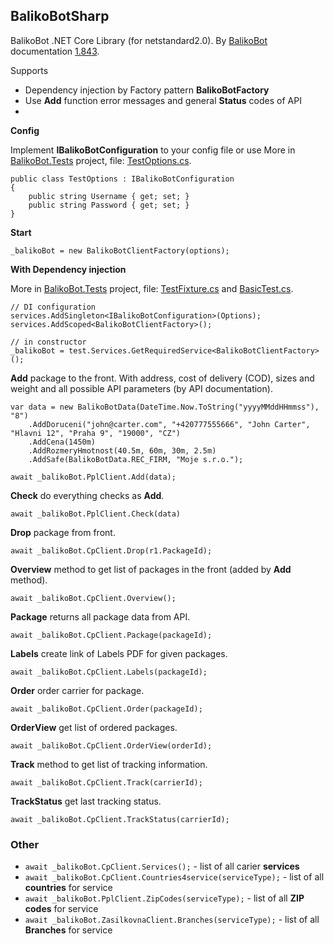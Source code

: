 ## BalikoBotSharp

BalikoBot .NET Core Library (for netstandard2.0). By [BalikoBot](https://www.balikobot.cz/) documentation [1.843](https://www.balikobot.cz/dokumentace/Balikobot-dokumentace-API.pdf).

Supports
- Dependency injection by Factory pattern **BalikoBotFactory**
- Use **Add** function error messages and general **Status** codes of API
- 

**Config**

Implement **IBalikoBotConfiguration** to your config file or use More in [BalikoBot.Tests](/src/BalikoBot.Tests) project, file: [TestOptions.cs](/src/BalikoBot.Tests/TestOptions.cs).
```
public class TestOptions : IBalikoBotConfiguration
{
	public string Username { get; set; }
	public string Password { get; set; }
}
```

**Start**
```
_balikoBot = new BalikoBotClientFactory(options);
```

**With Dependency injection**

More in [BalikoBot.Tests](/src/BalikoBot.Tests) project, file: [TestFixture.cs](/src/BalikoBot.Tests/TestFixture.cs) and [BasicTest.cs](/src/BalikoBot.Tests/BasicTest.cs).
```
// DI configuration
services.AddSingleton<IBalikoBotConfiguration>(Options);
services.AddScoped<BalikoBotClientFactory>();

// in constructor
_balikoBot = test.Services.GetRequiredService<BalikoBotClientFactory>();
```

**Add** package to the front. With address, cost of delivery (COD), sizes and weight and all possible API parameters (by API documentation).
```
var data = new BalikoBotData(DateTime.Now.ToString("yyyyMMddHHmmss"), "8")
	.AddDoruceni("john@carter.com", "+420777555666", "John Carter", "Hlavni 12", "Praha 9", "19000", "CZ")
	.AddCena(1450m)
	.AddRozmeryHmotnost(40.5m, 60m, 30m, 2.5m)
	.AddSafe(BalikoBotData.REC_FIRM, "Moje s.r.o.");

await _balikoBot.PplClient.Add(data);
```

**Check** do everything checks as **Add**.
```
await _balikoBot.PplClient.Check(data)
```

**Drop** package from front.
```
await _balikoBot.CpClient.Drop(r1.PackageId);
```

**Overview** method to get list of packages in the front (added by **Add** method).
```
await _balikoBot.CpClient.Overview();
```

**Package** returns all package data from API.
```
await _balikoBot.CpClient.Package(packageId);
```

**Labels** create link of Labels PDF for given packages.
```
await _balikoBot.CpClient.Labels(packageId);
```

**Order** order carrier for package.
```
await _balikoBot.CpClient.Order(packageId);
```

**OrderView** get list of ordered packages.
```
await _balikoBot.CpClient.OrderView(orderId);
```

**Track** method to get list of tracking information.
```
await _balikoBot.CpClient.Track(carrierId);
```

**TrackStatus** get last tracking status.
```
await _balikoBot.CpClient.TrackStatus(carrierId);
```

### Other
- `await _balikoBot.CpClient.Services();` - list of all carier **services**
- `await _balikoBot.CpClient.Countries4service(serviceType);` - list of all **countries** for service
- `await _balikoBot.PplClient.ZipCodes(serviceType);` - list of all **ZIP codes** for service
- `await _balikoBot.ZasilkovnaClient.Branches(serviceType);` - list of all **Branches** for service

